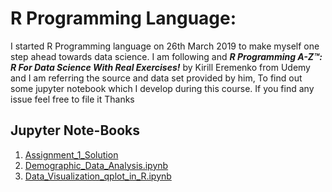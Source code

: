 # R Programming Language:
I started R Programming language on  26th March 2019 to make myself one step ahead towards data science.
I am following and ***R Programming A-Z™: R For Data Science With Real Exercises!***  by Kirill Eremenko from Udemy and I am referring the source and data set provided by him, 
To find out some jupyter notebook which I develop during this course. 
If you find any issue feel free to file it
Thanks  
## Jupyter Note-Books 
  
1. [Assignment_1_Solution](#Assignment_1.ipynb)  
2. [Demographic_Data_Analysis.ipynb](#Demographic-Data-Analysis.ipynb)  
3. [Data_Visualization_qplot_in_R.ipynb](#Data-Visualization-qplot-in-R.ipynb)
